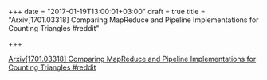 +++
date = "2017-01-19T13:00:01+03:00"
draft = true
title = "Arxiv[1701.03318] Comparing MapReduce and Pipeline Implementations for Counting Triangles  #reddit"

+++

<p><a href="https://t.co/csRZJ8eUGg">Arxiv[1701.03318] Comparing MapReduce and Pipeline Implementations for Counting Triangles  #reddit</a></p>
